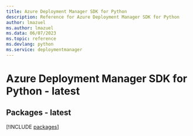 ```yaml
---
title: Azure Deployment Manager SDK for Python
description: Reference for Azure Deployment Manager SDK for Python
author: lmazuel
ms.author: lmazuel
ms.data: 06/07/2023
ms.topic: reference
ms.devlang: python
ms.service: deploymentmanager
---
```

# Azure Deployment Manager SDK for Python - latest
## Packages - latest
[!INCLUDE [packages](deployment-manager-index.md)]
